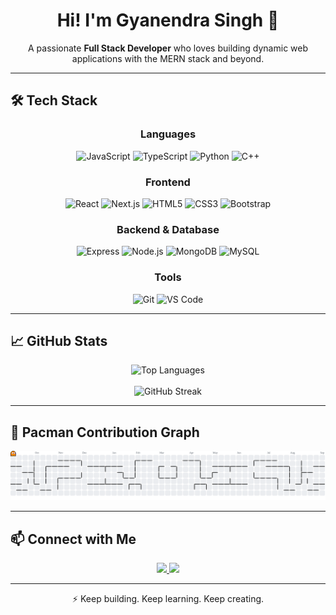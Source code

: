 <h1 align="center">Hi! I'm Gyanendra Singh 👋</h1>

<p align="center">
  A passionate <b>Full Stack Developer</b> who loves building dynamic web applications with the MERN stack and beyond.
</p>

---

## 🛠️ Tech Stack

<div align="center">
  
### Languages  
<img src="https://cdn.jsdelivr.net/gh/devicons/devicon/icons/javascript/javascript-original.svg" height="38" alt="JavaScript"/>
<img src="https://cdn.jsdelivr.net/gh/devicons/devicon/icons/typescript/typescript-original.svg" height="38" alt="TypeScript"/>
<img src="https://cdn.jsdelivr.net/gh/devicons/devicon/icons/python/python-original.svg" height="38" alt="Python"/>
<img src="https://cdn.jsdelivr.net/gh/devicons/devicon/icons/cplusplus/cplusplus-original.svg" height="38" alt="C++"/>

### Frontend  
<img src="https://cdn.jsdelivr.net/gh/devicons/devicon/icons/react/react-original.svg" height="38" alt="React"/>
<img src="https://cdn.jsdelivr.net/gh/devicons/devicon/icons/nextjs/nextjs-original.svg" height="38" alt="Next.js"/>
<img src="https://cdn.jsdelivr.net/gh/devicons/devicon/icons/html5/html5-original.svg" height="38" alt="HTML5"/>
<img src="https://cdn.jsdelivr.net/gh/devicons/devicon/icons/css3/css3-original.svg" height="38" alt="CSS3"/>
<img src="https://cdn.jsdelivr.net/gh/devicons/devicon/icons/bootstrap/bootstrap-original.svg" height="38" alt="Bootstrap"/>

### Backend & Database  
<img src="https://cdn.jsdelivr.net/gh/devicons/devicon/icons/express/express-original.svg" height="38" alt="Express"/>
<img src="https://cdn.jsdelivr.net/gh/devicons/devicon/icons/nodejs/nodejs-original.svg" height="38" alt="Node.js"/>
<img src="https://cdn.jsdelivr.net/gh/devicons/devicon/icons/mongodb/mongodb-original.svg" height="38" alt="MongoDB"/>
<img src="https://cdn.jsdelivr.net/gh/devicons/devicon/icons/mysql/mysql-original.svg" height="38" alt="MySQL"/>

### Tools  
<img src="https://cdn.jsdelivr.net/gh/devicons/devicon/icons/git/git-original.svg" height="38" alt="Git"/>
<img src="https://cdn.jsdelivr.net/gh/devicons/devicon/icons/vscode/vscode-original.svg" height="38" alt="VS Code"/>

</div>

---

## 📈 GitHub Stats

<div align="center">
  <img src="https://github-readme-stats.vercel.app/api/top-langs?username=gsinghcodes&locale=en&hide_title=false&layout=compact&card_width=320&langs_count=5&theme=dracula&hide_border=true" height="150" alt="Top Languages" />
  <br><br>
  <img src="https://streak-stats.demolab.com?user=gsinghcodes&locale=en&mode=daily&theme=dracula&hide_border=true&border_radius=5" height="125" alt="GitHub Streak" />
</div>

---

## 👾 Pacman Contribution Graph

<p align="center">
  <picture>
    <source media="(prefers-color-scheme: dark)" srcset="https://raw.githubusercontent.com/gsinghcodes/gsinghcodes/output/pacman-contribution-graph-dark.svg">
    <source media="(prefers-color-scheme: light)" srcset="https://raw.githubusercontent.com/gsinghcodes/gsinghcodes/output/pacman-contribution-graph.svg">
    <img alt="Pacman contribution graph" src="https://raw.githubusercontent.com/gsinghcodes/gsinghcodes/output/pacman-contribution-graph.svg">
  </picture>
</p>

---

## 📫 Connect with Me

<div align="center">
  <a href="mailto:gyanendra.codes@gmail.com" target="_blank">
    <img src="https://img.shields.io/static/v1?message=Gmail&logo=gmail&label=&color=D14836&logoColor=white&labelColor=&style=for-the-badge" height="35" />
  </a>
  <a href="https://www.linkedin.com/in/gsinghcodes/" target="_blank">
    <img src="https://img.shields.io/static/v1?message=LinkedIn&logo=linkedin&label=&color=0077B5&logoColor=white&labelColor=&style=for-the-badge" height="35" />
  </a>
</div>

---

<p align="center">⚡ Keep building. Keep learning. Keep creating.</p>
